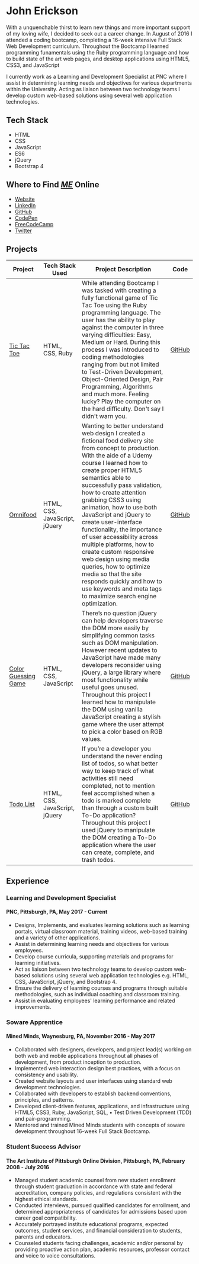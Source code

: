 # John Erickson

With a unquenchable thirst to learn new things and more important support of my loving wife, I decided to seek out a career change. In August of 2016 I attended a coding bootcamp, completing a 16-week intensive Full Stack Web Development curriculum. Throughout the Bootcamp I learned programming funamentals using the Ruby programming language and how to build state of the art web pages, and desktop applications using HTML5, CSS3, and JavaScript

I currently work as a Learning and Development Specialist at PNC where I assist in determining learning needs and objectives for various departments within the University. Acting as liaison between two technology teams I develop custom web-based solutions using several web application technologies.

## Tech Stack

* HTML
* CSS
* JavaScript
* ES6
* jQuery
* Bootstrap 4

## Where to Find ***[ME](https://johnerickson.netlify.com/)*** Online

* [Website](https://johnerickson.netlify.com/)
* [LinkedIn](https://www.linkedin.com/in/john-erickson-70b3715)
* [GitHub](https://github.com/HeresJohnny5)
* [CodePen](https://codepen.io/HeresJohnny5/pens/public/)
* [FreeCodeCamp](https://www.freecodecamp.org/heresjohnny5)
* [Twitter](https://twitter.com/ericksonjohn01)

## Projects

Project | Tech Stack Used | Project Description | Code
------------ | ------------- | ------------- | -------------
[Tic Tac Toe](https://mytictactoegame.herokuapp.com/) | HTML, CSS, Ruby | While attending Bootcamp I was tasked with creating a fully functional game of Tic Tac Toe using the Ruby programming language. The user has the ability to play against the computer in three varying difficulties: Easy, Medium or Hard. During this process I was introduced to coding methodologies ranging from but not limited to Test-Driven Development, Object-Oriented Design, Pair Programming, Algorithms and much more. Feeling lucky? Play the computer on the hard difficulty. Don't say I didn't warn you. | [GitHub](https://github.com/HeresJohnny5/Tic-Tac-Toe)
[Omnifood](https://omnifoodj5.netlify.com/) | HTML, CSS, JavaScript, jQuery | Wanting to better understand web design I created a fictional food delivery site from concept to production. With the aide of a Udemy course I learned how to create proper HTML5 semantics able to successfully pass validation, how to create attention grabbing CSS3 using animation, how to use both JavaScript and jQuery to create user-interface functionality, the importance of user accessibility across multiple platforms, how to create custom responsive web design using media queries, how to optimize media so that the site responds quickly and how to use keywords and meta tags to maximize search engine optimization. | [GitHub](https://github.com/HeresJohnny5/Omnifood)
[Color Guessing Game](https://color-guessing-game.netlify.com/) | HTML, CSS, JavaScript | There’s no question jQuery can help developers traverse the DOM more easily by simplifying common tasks such as DOM manipulation. However recent updates to JavaScript have made many developers reconsider using jQuery, a large library where most functionality while useful goes unused. Throughout this project I learned how to manipulate the DOM using vanilla JavaScript creating a stylish game where the user attempt to pick a color based on RGB values. | [GitHub](https://github.com/HeresJohnny5/colorGame)
[Todo List](https://my-todo-list-js.netlify.com/) | HTML, CSS, JavaScript, jQuery | If you’re a developer you understand the never ending list of todos, so what better way to keep track of what activities still need completed, not to mention feel accomplished when a todo is marked complete than through a custom built To-Do application? Throughout this project I used jQuery to manipulate the DOM creating a To-Do application where the user can create, complete, and trash todos. | [GitHub](https://github.com/HeresJohnny5/toDoList)

## Experience

### Learning and Development Specialist
#### PNC, Pittsburgh, PA, May 2017 - Current
* Designs, Implements, and evaluates learning solutions such as learning portals, virtual classroom material, training videos, web-based training and a
variety of other applications.
* Assist in determining learning needs and objectives for various employees.
* Develop course curricula, supporting materials and programs for learning initiatives.
* Act as liaison between two technology teams to develop custom web-based solutions using several web application technologies e.g. HTML, CSS,
JavaScript, jQuery, and Bootstrap 4.
* Ensure the delivery of learning courses and programs through suitable methodologies, such as individual coaching and classroom training.
* Assist in evaluating employees' learning performance and related improvements.

### Soware Apprentice
#### Mined Minds, Waynesburg, PA, November 2016 - May 2017
* Collaborated with designers, developers, and project lead(s) working on both web and mobile applications throughout all phases of development,
from product inception to production.
* Implemented web interaction design best practices, with a focus on consistency and usability.
* Created website layouts and user interfaces using standard web development technologies.
* Collaborated with developers to establish backend conventions, principles, and patterns.
* Developed client-driven features, applications, and infrastructure using HTML5, CSS3, Ruby, JavaScript, SQL, • Test Driven Development (TDD) and
pair-programming.
* Mentored and trained Mined Minds students with concepts of soware development throughout 16-week Full Stack Bootcamp.

### Student Success Advisor
#### The Art Institute of Pittsburgh Online Division, Pittsburgh, PA, February 2008 - July 2016
* Managed student academic counsel from new student enrollment through student graduation in accordance with state and federal accreditation,
company policies, and regulations consistent with the highest ethical standards.
* Conducted interviews, pursued qualified candidates for enrollment, and determined appropriateness of candidates for admissions based upon career
goal compatibility.
* Accurately portrayed institute educational programs, expected outcomes, student services, and financial consideration to students, parents and
educators.
* Counseled students facing challenges, academic and/or personal by providing proactive action plan, academic resources, professor contact and voice
to voice consultations.
